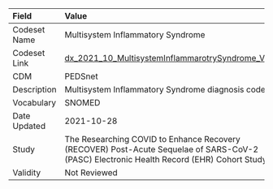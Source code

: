 |Field        |Value                                                                                                                                    |
|:------------|:----------------------------------------------------------------------------------------------------------------------------------------|
|Codeset Name |Multisystem Inflammatory Syndrome                                                                                                        |
|Codeset Link |[dx_2021_10_MultisystemInflammarotrySyndrome_V1.csv](https://github.com/PEDSnet/Variable-Dictionary/blob/main/conditions/dx_2021_10_MultisystemInflammarotrySyndrome_V1.csv)|
|CDM          |PEDSnet                                                                                                                                  |
|Description  |Multisystem Inflammatory Syndrome diagnosis codes                                                                                        |
|Vocabulary   |SNOMED                                                                                                                                   |
|Date Updated |2021-10-28                                                                                                                               |
|Study        |The Researching COVID to Enhance Recovery (RECOVER) Post-Acute Sequelae of SARS-CoV-2 (PASC) Electronic Health Record (EHR) Cohort Study |
|Validity     |Not Reviewed                                                                                                                             |

